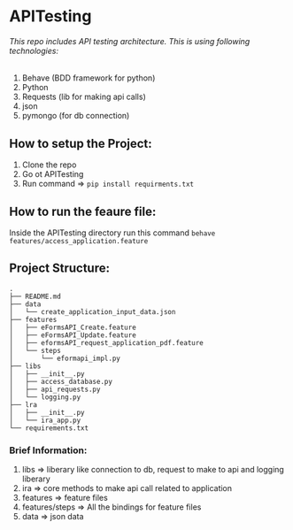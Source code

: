# APITesting

###### This repo includes API testing architecture. This is using following technologies:
1. Behave   (BDD framework for python)
2. Python
3. Requests (lib for making api calls)
4. json
5. pymongo (for db connection)

## How to setup the Project:
1. Clone the repo
2. Go ot APITesting
3. Run command => ```pip install requirments.txt```


## How to run the feaure file:
Inside the APITesting directory run this command ```behave features/access_application.feature```

## Project Structure:
```
.
├── README.md
├── data
│   └── create_application_input_data.json
├── features
│   ├── eFormsAPI_Create.feature
│   ├── eFormsAPI_Update.feature
│   ├── eformsAPI_request_application_pdf.feature
│   └── steps
│       └── eformapi_impl.py
├── libs
│   ├── __init__.py
│   ├── access_database.py
│   ├── api_requests.py
│   └── logging.py
├── lra
│   ├── __init__.py
│   └── ira_app.py
└── requirements.txt
```
### Brief Information:
1. libs => liberary like connection to db, request to make to api and logging liberary
2. ira => core methods to make api call related to application
3. features => feature files
4. features/steps => All the bindings for feature files
5. data => json data
